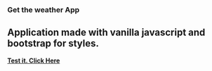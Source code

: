 ### Get the weather App

##  Application made with vanilla javascript and bootstrap for styles. 

**[Test it. Click Here](https://jpalacio0612.github.io/weatherApp/dist/)**

